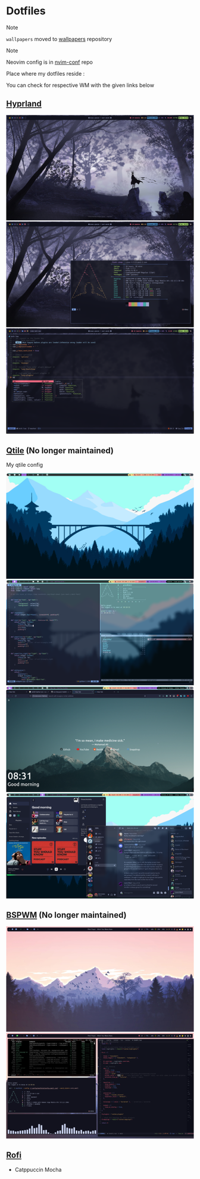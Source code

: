 # Dotfiles

> [!NOTE]  
> `wallpapers` moved to [wallpapers](https://www.github.com/greeid/wallpapers) repository

> [!NOTE]
> Neovim config is in [nvim-conf](https://github.com/greeid/nvim-conf) repo 

Place where my dotfiles reside :

You can check for respective WM with the given links below

## [Hyprland](https://github.com/greeid/.dotfiles/tree/main/hypr/.config/hypr)

![hypr1](./hypr/.config/hypr/.screenshots/wallpaper.png)
![hypr2](./hypr/.config/hypr/.screenshots/fetch.png)
![hypr3](./hypr/.config/hypr/.screenshots/nvim.png)

## [Qtile](https://github.com/greeid/.dotfiles/tree/main/qtile/.config/qtile) (No longer maintained)

My qtile config

![Qtile2](./qtile/.config/qtile/.screenshots/Qtile2.png)
![Qtile](./qtile/.config/qtile/./.screenshots/qtile.png)
![firefox](./qtile/.config/qtile/./.screenshots/firefox.png)
![spotify](./qtile/.config/qtile/./.screenshots/spotify.png)

## [BSPWM](https://github.com/greeid/.dotfiles/tree/main/bspwm/.config/bspwm) (No longer maintained)

![bspwm1](./bspwm/.config/bspwm/.screenshots/bspdesktop.png)
![bspwm1](./bspwm/.config/bspwm/.screenshots/bspwf.png)


## [Rofi](./rofi/.config/rofi/)

- Catppuccin Mocha
